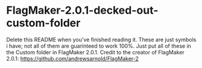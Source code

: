 # FlagMaker-2.0.1-decked-out-custom-folder
Delete this README when you've finished reading it.
These are just symbols i have; not all of them are guarinteed to work 100%. 
Just put all of these in the Custom folder in FlagMaker 2.0.1. Credit to the creator of FlagMaker 2.0.1:
https://github.com/andrewsarnold/FlagMaker-2
